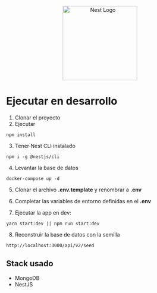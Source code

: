 <p align="center">
  <a href="http://nestjs.com/" target="blank"><img src="https://nestjs.com/img/logo-small.svg" width="200" alt="Nest Logo" /></a>
</p>

# Ejecutar en desarrollo

1. Clonar el proyecto
2. Ejecutar

```
npm install
```

3. Tener Nest CLI instalado
```
npm i -g @nestjs/cli
```

4. Levantar la base de datos
```
docker-compose up -d
```

5. Clonar el archivo __.env.template__ y renombrar a __.env__

6. Completar las variables de entorno definidas en el __.env__

7. Ejecutar la app en dev:
```
yarn start:dev || npm run start:dev
```

8. Reconstruir la base de datos con la semilla
```
http://localhost:3000/api/v2/seed
```

## Stack usado
* MongoDB
* NestJS